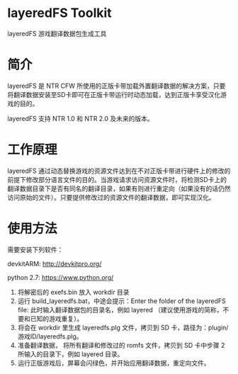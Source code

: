 # layeredFS Toolkit

layeredFS 游戏翻译数据包生成工具

# 简介

layeredFS 是 NTR CFW 所使用的正版卡带加载外置翻译数据的解决方案，只要将翻译数据安装至SD卡即可在正版卡带运行时动态加载，达到正版卡享受汉化游戏的目的。

layeredFS 支持 NTR 1.0 和 NTR 2.0 及未来的版本。

# 工作原理

layeredFS      通过动态替换游戏的资源文件达到在不对正版卡带进行硬件上的修改的前提下修改部分语言文件的目的。当游戏请求访问资源文件时，将检测SD卡上的翻译数据目录下是否有同名的翻译目录，如果有则进行重定向（如果没有的话仍然访问原始的文件）。只要提供修改过的资源文件的翻译数据，即可实现汉化。


# 使用方法

需要安装下列软件：

devkitARM: http://devkitpro.org/

python 2.7: https://www.python.org/

 1. 将解密后的 exefs.bin 放入 workdir 目录
 2. 运行 build_layeredfs.bat，中途会提示：Enter the folder of the layeredFS file: 此时输入翻译数据包的目录名，例如 layered （建议使用游戏的简称，不要和已知的游戏重复）。
 3. 将会在 workdir 里生成 layeredfs.plg 文件，拷贝到 SD 卡，路径为：plugin/游戏ID/layeredfs.plg。
 4. 准备翻译数据， 将所有翻译和修改过的 romfs 文件，拷贝到 SD 卡中步骤 2 所输入的目录下，例如 layered 目录。
 5. 运行正版游戏后，屏幕会闪绿色，并开始应用翻译数据，重定向文件。
 
 
